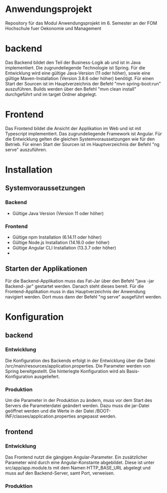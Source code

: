 # Anwendungsprojekt
Repository für das Modul Anwendungsprojekt im 6. Semester an der FOM Hochschule fuer Oekonomie und Management

# backend
Das Backend bildet den Teil der Business-Logik ab und ist in Java implementiert. Die zugrundeliegende Technologie ist Spring. Für die Entwicklung wird eine gültige Java-Version (11 oder höher), sowie eine gültige Maven-Installation (Version 3.8.6 oder höher) benötigt.
Für einen Start der Sourcen ist im Hauptverzeichnis der Befehl "mvn spring-boot:run" auszuführen. Builds werden über den Befehl "mvn clean install" durchgeführt und im target Ordner abgelegt.

# Frontend
Das Frontend bildet die Ansicht der Applikation im Web und ist mit Typescript implementiert. Das zugrundeliegende Framework ist Angular. Für die Entwicklung gelten die gleichen Systemvoraussetzungen wie für den Betrieb.
Für einen Start der Sourcen ist im Hauptverzeichnis der Befehl "ng serve" auszuführen.


# Installation
## Systemvoraussetzungen
### Backend
- Gültige Java Version (Version 11 oder höher)
### Frontend
- Gültige npm Installation (6.14.11 oder höher)
- Gültige Node.js Installation (14.16.0 oder höher)
- Gültige Angular CLI Installation (13.3.7 oder höher)
- 
## Starten der Applikationen
Für die Backend-Applikation muss das Fat-Jar über den Befehl "java -jar Backend-<version>.jar" gestartet werden. Danach steht dieses bereit.
Für die Frontend-Applikation muss in das Hauptverzeichnis der Anwendung navigiert werden. Dort muss dann der Befehl "ng serve" ausgeführt werden.

# Konfiguration
## backend
### Entwicklung
Die Konfiguration des Backends erfolgt in der Entwicklung über die Datei /src/main/resources/application.properties. Die Parameter werden von Spring bereitgestellt. Die hinterlegte Konfiguration wird als Basis-Konfiguration ausgeliefert.
### Produktion
Um die Parameter in der Produktion zu ändern, muss vor dem Start des Servers die Parameterdatei geändert werden. Dazu muss die jar-Datei geöffnet werden und die Werte in der Datei /BOOT-INF/classes/application.properties angepasst werden. 

## frontend
### Entwicklung
Das Frontend nutzt die gängigen Angular-Parameter. Ein zusätzlicher Parameter wird durch eine Angular-Konstante abgebildet. Diese ist unter src/app/app.module.ts mit dem Namen HTTP_BASE_URL abgelegt und muss auf den Backend-Server, samt Port, verweisen. 
### Produktion
